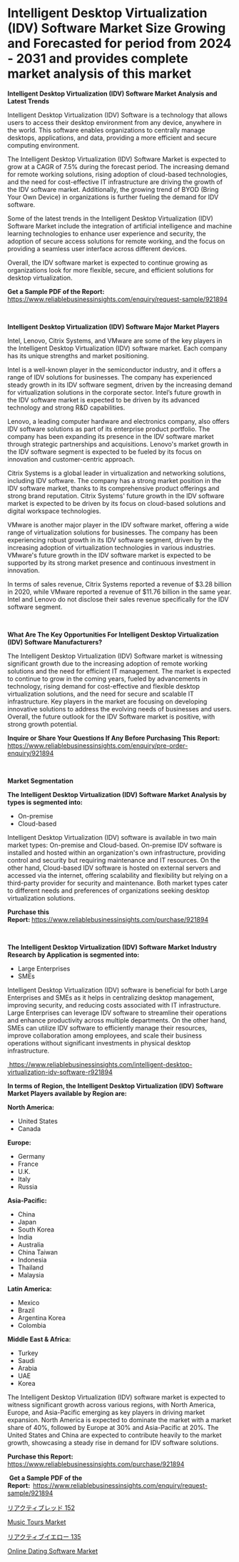 <p><h1>Intelligent Desktop Virtualization (IDV) Software Market Size Growing and Forecasted for period from 2024 - 2031 and provides complete market analysis of this market</h1></p><p><strong>Intelligent Desktop Virtualization (IDV) Software Market Analysis and Latest Trends</strong></p>
<p><p>Intelligent Desktop Virtualization (IDV) Software is a technology that allows users to access their desktop environment from any device, anywhere in the world. This software enables organizations to centrally manage desktops, applications, and data, providing a more efficient and secure computing environment.</p><p>The Intelligent Desktop Virtualization (IDV) Software Market is expected to grow at a CAGR of 7.5% during the forecast period. The increasing demand for remote working solutions, rising adoption of cloud-based technologies, and the need for cost-effective IT infrastructure are driving the growth of the IDV software market. Additionally, the growing trend of BYOD (Bring Your Own Device) in organizations is further fueling the demand for IDV software.</p><p>Some of the latest trends in the Intelligent Desktop Virtualization (IDV) Software Market include the integration of artificial intelligence and machine learning technologies to enhance user experience and security, the adoption of secure access solutions for remote working, and the focus on providing a seamless user interface across different devices.</p><p>Overall, the IDV software market is expected to continue growing as organizations look for more flexible, secure, and efficient solutions for desktop virtualization.</p></p>
<p><strong>Get a Sample PDF of the Report:&nbsp;</strong> <a href="https://www.reliablebusinessinsights.com/enquiry/request-sample/921894">https://www.reliablebusinessinsights.com/enquiry/request-sample/921894</a></p>
<p>&nbsp;</p>
<p><strong>Intelligent Desktop Virtualization (IDV) Software Major Market Players</strong></p>
<p><p>Intel, Lenovo, Citrix Systems, and VMware are some of the key players in the Intelligent Desktop Virtualization (IDV) software market. Each company has its unique strengths and market positioning.</p><p>Intel is a well-known player in the semiconductor industry, and it offers a range of IDV solutions for businesses. The company has experienced steady growth in its IDV software segment, driven by the increasing demand for virtualization solutions in the corporate sector. Intel’s future growth in the IDV software market is expected to be driven by its advanced technology and strong R&D capabilities.</p><p>Lenovo, a leading computer hardware and electronics company, also offers IDV software solutions as part of its enterprise product portfolio. The company has been expanding its presence in the IDV software market through strategic partnerships and acquisitions. Lenovo's market growth in the IDV software segment is expected to be fueled by its focus on innovation and customer-centric approach.</p><p>Citrix Systems is a global leader in virtualization and networking solutions, including IDV software. The company has a strong market position in the IDV software market, thanks to its comprehensive product offerings and strong brand reputation. Citrix Systems' future growth in the IDV software market is expected to be driven by its focus on cloud-based solutions and digital workspace technologies.</p><p>VMware is another major player in the IDV software market, offering a wide range of virtualization solutions for businesses. The company has been experiencing robust growth in its IDV software segment, driven by the increasing adoption of virtualization technologies in various industries. VMware's future growth in the IDV software market is expected to be supported by its strong market presence and continuous investment in innovation.</p><p>In terms of sales revenue, Citrix Systems reported a revenue of $3.28 billion in 2020, while VMware reported a revenue of $11.76 billion in the same year. Intel and Lenovo do not disclose their sales revenue specifically for the IDV software segment.</p></p>
<p>&nbsp;</p>
<p><strong>What Are The Key Opportunities For Intelligent Desktop Virtualization (IDV) Software Manufacturers?</strong></p>
<p><p>The Intelligent Desktop Virtualization (IDV) Software market is witnessing significant growth due to the increasing adoption of remote working solutions and the need for efficient IT management. The market is expected to continue to grow in the coming years, fueled by advancements in technology, rising demand for cost-effective and flexible desktop virtualization solutions, and the need for secure and scalable IT infrastructure. Key players in the market are focusing on developing innovative solutions to address the evolving needs of businesses and users. Overall, the future outlook for the IDV Software market is positive, with strong growth potential.</p></p>
<p><strong>Inquire or Share Your Questions If Any Before Purchasing This Report:</strong> <a href="https://www.reliablebusinessinsights.com/enquiry/pre-order-enquiry/921894">https://www.reliablebusinessinsights.com/enquiry/pre-order-enquiry/921894</a></p>
<p>&nbsp;</p>
<p><strong>Market Segmentation</strong></p>
<p><strong>The Intelligent Desktop Virtualization (IDV) Software Market Analysis by types is segmented into:</strong></p>
<p><ul><li>On-premise</li><li>Cloud-based</li></ul></p>
<p><p>Intelligent Desktop Virtualization (IDV) software is available in two main market types: On-premise and Cloud-based. On-premise IDV software is installed and hosted within an organization's own infrastructure, providing control and security but requiring maintenance and IT resources. On the other hand, Cloud-based IDV software is hosted on external servers and accessed via the internet, offering scalability and flexibility but relying on a third-party provider for security and maintenance. Both market types cater to different needs and preferences of organizations seeking desktop virtualization solutions.</p></p>
<p><strong>Purchase this Report:&nbsp;</strong><a href="https://www.reliablebusinessinsights.com/purchase/921894">https://www.reliablebusinessinsights.com/purchase/921894</a></p>
<p>&nbsp;</p>
<p><strong>The Intelligent Desktop Virtualization (IDV) Software Market Industry Research by Application is segmented into:</strong></p>
<p><ul><li>Large Enterprises</li><li>SMEs</li></ul></p>
<p><p>Intelligent Desktop Virtualization (IDV) software is beneficial for both Large Enterprises and SMEs as it helps in centralizing desktop management, improving security, and reducing costs associated with IT infrastructure. Large Enterprises can leverage IDV software to streamline their operations and enhance productivity across multiple departments. On the other hand, SMEs can utilize IDV software to efficiently manage their resources, improve collaboration among employees, and scale their business operations without significant investments in physical desktop infrastructure.</p></p>
<p><a href="https://www.reliablebusinessinsights.com/intelligent-desktop-virtualization-idv-software-r921894">&nbsp;https://www.reliablebusinessinsights.com/intelligent-desktop-virtualization-idv-software-r921894</a></p>
<p><strong>In terms of Region, the Intelligent Desktop Virtualization (IDV) Software Market Players available by Region are:</strong></p>
<p>
    <p> <strong> North America: </strong>
        <ul>
            <li>United States</li>
            <li>Canada</li>
        </ul>
        </p> 
    <p> <strong> Europe: </strong>
        <ul>
            <li>Germany</li>
            <li>France</li>
            <li>U.K.</li>
            <li>Italy</li>
            <li>Russia</li>
        </ul>
        </p> 
    <p> <strong> Asia-Pacific: </strong>
        <ul>
            <li>China</li>
            <li>Japan</li>
            <li>South Korea</li>
            <li>India</li>
            <li>Australia</li>
            <li>China Taiwan</li>
            <li>Indonesia</li>
            <li>Thailand</li>
            <li>Malaysia</li>
        </ul>
        </p> 
    <p> <strong> Latin America: </strong>
        <ul>
            <li>Mexico</li>
            <li>Brazil</li>
            <li>Argentina Korea</li>
            <li>Colombia</li>
        </ul>
        </p> 
    <p> <strong> Middle East & Africa: </strong>
        <ul>
            <li>Turkey</li>
            <li>Saudi</li>
            <li>Arabia</li>
            <li>UAE</li>
            <li>Korea</li>
        </ul>
    </p>
    </p>
<p><p>The Intelligent Desktop Virtualization (IDV) software market is expected to witness significant growth across various regions, with North America, Europe, and Asia-Pacific emerging as key players in driving market expansion. North America is expected to dominate the market with a market share of 40%, followed by Europe at 30% and Asia-Pacific at 20%. The United States and China are expected to contribute heavily to the market growth, showcasing a steady rise in demand for IDV software solutions.</p></p>
<p><strong>Purchase this Report: </strong><a href="https://www.reliablebusinessinsights.com/purchase/921894">https://www.reliablebusinessinsights.com/purchase/921894</a></p>
<p>&nbsp;<strong>Get a Sample PDF of the Report:&nbsp;&nbsp;</strong><a href="https://www.reliablebusinessinsights.com/enquiry/request-sample/921894">https://www.reliablebusinessinsights.com/enquiry/request-sample/921894</a></p>
<p><strong></strong></p>
<p><p><a href="https://github.com/SantosDicki04/Market-Research-Report-List-2/blob/main/2429561181814.md">リアクティブレッド 152</a></p><p><a href="https://github.com/alexcrou8/Market-Research-Report-List-1/blob/main/music-tours-market.md">Music Tours Market</a></p><p><a href="https://github.com/moulafa/Market-Research-Report-List-2/blob/main/6046373181813.md">リアクティブイエロー 135</a></p><p><a href="https://github.com/thereveren80/Market-Research-Report-List-1/blob/main/online-dating-software-market.md">Online Dating Software Market</a></p></p>